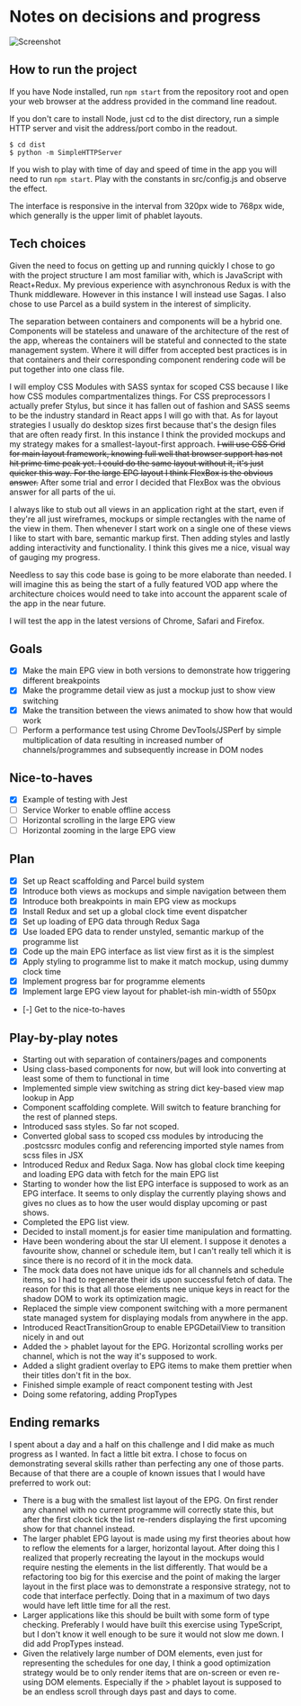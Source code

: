 # Notes on decisions and progress

![Screenshot](https://raw.githubusercontent.com/nordhagen/native-candidate-tester/nordhagen/mockups/screenshot-iphone.png)

## How to run the project

If you have Node installed, run `npm start` from the repository root and open your web browser at the address provided in the command line readout.

If you don't care to install Node, just cd to the dist directory, run a simple HTTP server and visit the address/port combo in the readout.

```
$ cd dist
$ python -m SimpleHTTPServer
```

If you wish to play with time of day and speed of time in the app you will need to run `npm start`. Play with the constants in src/config.js and observe the effect.

The interface is responsive in the interval from 320px wide to 768px wide, which generally is the upper limit of phablet layouts.

## Tech choices

Given the need to focus on getting up and running quickly I chose to go with the project structure I am most familiar with, which is JavaScript with React+Redux. My previous experience with asynchronous Redux is with the Thunk middleware. However in this instance I will instead use Sagas. I also chose to use Parcel as a build system in the interest of simplicity.

The separation between containers and components will be a hybrid one. Components will be stateless and unaware of the architecture of the rest of the app, whereas the containers will be stateful and connected to the state management system. Where it will differ from accepted best practices is in that containers and their corresponding component rendering code will be put together into one class file.

I will employ CSS Modules with SASS syntax for scoped CSS because I like how CSS modules compartmentalizes things. For CSS preprocessors I actually prefer Stylus, but since it has fallen out of fashion and SASS seems to be the industry standard in React apps I will go with that. As for layout strategies I usually do desktop sizes first because that's the design files that are often ready first. In this instance I think the provided mockups and my strategy makes for a smallest-layout-first approach. ~~I will use CSS Grid for main layout framework, knowing full well that browser support has not hit prime time peak yet. I could do the same layout without it, it's just quicker this way. For the large EPG layout I think FlexBox is the obvious answer.~~ After some trial and error I decided that FlexBox was the obvious answer for all parts of the ui.

I always like to stub out all views in an application right at the start, even if they're all just wireframes, mockups or simple rectangles with the name of the view in them. Then whenever I start work on a single one of these views I like to start with bare, semantic markup first. Then adding styles and lastly adding interactivity and functionality. I think this gives me a nice, visual way of gauging my progress.

Needless to say this code base is going to be more elaborate than needed. I will imagine this as being the start of a fully featured VOD app where the architecture choices would need to take into account the apparent scale of the app in the near future.

I will test the app in the latest versions of Chrome, Safari and Firefox.

## Goals

- [x] Make the main EPG view in both versions to demonstrate how triggering different breakpoints
- [x] Make the programme detail view as just a mockup just to show view switching
- [x] Make the transition between the views animated to show how that would work
- [ ] Perform a performance test using Chrome DevTools/JSPerf by simple multiplication of data resulting in increased number of channels/programmes and subsequently increase in DOM nodes

## Nice-to-haves

- [x] Example of testing with Jest
- [ ] Service Worker to enable offline access
- [ ] Horizontal scrolling in the large EPG view
- [ ] Horizontal zooming in the large EPG view

## Plan

- [x] Set up React scaffolding and Parcel build system
- [x] Introduce both views as mockups and simple navigation between them
- [x] Introduce both breakpoints in main EPG view as mockups
- [x] Install Redux and set up a global clock time event dispatcher
- [x] Set up loading of EPG data through Redux Saga
- [x] Use loaded EPG data to render unstyled, semantic markup of the programme list
- [x] Code up the main EPG interface as list view first as it is the simplest
- [x] Apply styling to programme list to make it match mockup, using dummy clock time
- [x] Implement progress bar for programme elements
- [x] Implement large EPG view layout for phablet-ish min-width of 550px
- [-] Get to the nice-to-haves

## Play-by-play notes

- Starting out with separation of containers/pages and components
- Using class-based components for now, but will look into converting at least some of them to functional in time
- Implemented simple view switching as string dict key-based view map lookup in App
- Component scaffolding complete. Will switch to feature branching for the rest of planned steps.
- Introduced sass styles. So far not scoped.
- Converted global sass to scoped css modules by introducing the .postcssrc modules config and referencing imported style names from scss files in JSX
- Introduced Redux and Redux Saga. Now has global clock time keeping and loading EPG data with fetch for the main EPG list
- Starting to wonder how the list EPG interface is supposed to work as an EPG interface. It seems to only display the currently playing shows and gives no clues as to how the user would display upcoming or past shows.
- Completed the EPG list view.
- Decided to install moment.js for easier time manipulation and formatting.
- Have been wondering about the star UI element. I suppose it denotes a favourite show, channel or schedule item, but I can't really tell which it is since there is no record of it in the mock data.
- The mock data does not have unique ids for all channels and schedule items, so I had to regenerate their ids upon successful fetch of data. The reason for this is that all those elements nee unique keys in react for the shadow DOM to work its optimization magic.
- Replaced the simple view component switching with a more permanent state managed system for displaying modals from anywhere in the app.
- Introduced ReactTransitionGroup to enable EPGDetailView to transition nicely in and out
- Added the > phablet layout for the EPG. Horizontal scrolling works per channel, which is not the way it's supposed to work.
- Added a slight gradient overlay to EPG items to make them prettier when their titles don't fit in the box.
- Finished simple example of react component testing with Jest
- Doing some refatoring, adding PropTypes

## Ending remarks

I spent about a day and a half on this challenge and I did make as much progress as I wanted. In fact a little bit extra. I chose to focus on demonstrating several skills rather than perfecting any one of those parts. Because of that there are a couple of known issues that I would have preferred to work out:

- There is a bug with the smallest list layout of the EPG. On first render any channel with no current programme will correctly state this, but after the first clock tick the list re-renders displaying the first upcoming show for that channel instead.
- The larger phablet EPG layout is made using my first theories about how to reflow the elements for a larger, horizontal layout. After doing this I realized that properly recreating the layout in the mockups would require nesting the elements in the list differently. That would be a refactoring too big for this exercise and the point of making the larger layout in the first place was to demonstrate a responsive strategy, not to code that interface perfectly. Doing that in a maximum of two days would have left little time for all the rest.
- Larger applications like this should be built with some form of type checking. Preferably I would have built this exercise using TypeScript, but I don't know it well enough to be sure it would not slow me down. I did add PropTypes instead.
- Given the relatively large number of DOM elements, even just for representing the schedules for one day, I think a good optimization strategy would be to only render items that are on-screen or even re-using DOM elements. Especially if the > phablet layout is supposed to be an endless scroll through days past and days to come.
